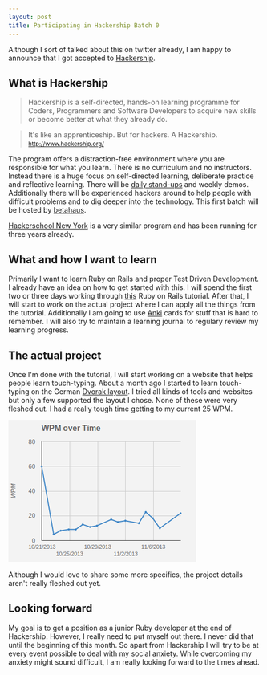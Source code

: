 ```yaml
---
layout: post
title: Participating in Hackership Batch 0
---
```

Although I sort of talked about this on twitter already, I am happy to announce that I got accepted to [Hackership](http://www.hackership.org/).

## What is Hackership
> Hackership is a self-directed, hands-on learning programme for Coders, Programmers and Software Developers to acquire new skills or become better at what they already do.

> It's like an apprenticeship. But for hackers. A Hackership.  
<small>http://www.hackership.org/ </small>

The program offers a distraction-free environment where you are responsible for what you learn. There 
is no curriculum and no instructors. Instead there is a huge focus on self-directed learning, deliberate practice and reflective learning.
There will be [daily stand-ups](http://en.wikipedia.org/wiki/Stand-up_meeting) and weekly demos. Additionally there will be experienced hackers around to help people with difficult problems and to dig deeper into the technology. This first batch will be hosted by [betahaus](http://betahaus.de/).

[Hackerschool New York](https://www.hackerschool.com/about) is a very similar program and has been running for three years already. 

## What and how I want to learn
Primarily I want to learn Ruby on Rails and proper Test Driven Development. I already have an idea on how to get started with this. I will spend the first two or three days working through [this](http://ruby.railstutorial.org/) Ruby on Rails tutorial. After that, I will start to work on the actual project where I can apply all the things from the tutorial. Additionally I am going to use [Anki](http://ankisrs.net/) cards for stuff that is hard to remember. I will also try to maintain a learning journal to regulary review my learning progress.

## The actual project

Once I'm done with the tutorial, I will start working on a website that helps people learn touch-typing. About a month ago I started to learn touch-typing on the German [Dvorak layout](http://de.wikipedia.org/wiki/Datei:Tastatur_dvorak_farbe_optimiert.jpg). I tried all kinds of tools and websites but only a few supported the layout I chose. None of these were very fleshed out. I had a really tough time getting to my current 25 WPM. 

<a href="/assets/images/posts/2013-11-10-hackership1/wpm.png" class="thumbnail">
  <img src="/assets/images/posts/2013-11-10-hackership1/wpm.png" alt="screenshot" />
</a>

Although I would love to share some more specifics, the project details aren't really fleshed out yet.

## Looking forward
My goal is to get a position as a junior Ruby developer at the end of Hackership. However, I really need to put myself out there. I never did that until the beginning of this month. So apart from Hackership I will try to be at every event possible to deal with my social anxiety. While overcoming my anxiety might sound difficult, I am really looking forward to the times ahead.